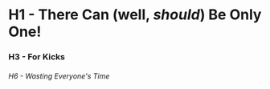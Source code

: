 # H1 - There Can (well, _should_) Be Only One!

### H3 - For Kicks

###### H6 - Wasting Everyone's Time
